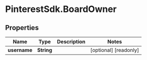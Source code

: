 # PinterestSdk.BoardOwner

## Properties

Name | Type | Description | Notes
------------ | ------------- | ------------- | -------------
**username** | **String** |  | [optional] [readonly] 


